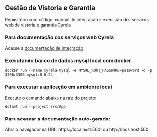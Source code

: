 ## Gestão de Vistoria e Garantia

Repositório com código, manual de integração e execução dos serviços web de vistoria e garantia Cyrela

### Para documentação dos serviços web Cyrela

Acesse a <a href="https://github.com/lucas-silva/cyrela-web-services/raw/main/docs/Documenta%C3%A7%C3%A3o%20API%20-%20Cyrela.pdf">documentação de integração</a>

### Executando banco de dados mysql local com docker

```
docker run --name cyrela-mysql -e MYSQL_ROOT_PASSWORD=password -d -p 3306:3306 mysql:8.0.24
```

### Para executar a aplicação em ambiente local

Execute o comando abaixo na raiz do projeto:

```
dotnet run --project src/App
```

### Para acessar a documentação auto-gerada:

Abra o navegador na URL: https://localhost:5001 ou http://localhost:500

